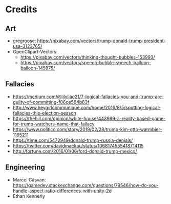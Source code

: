 # Credits

## Art

- gregroose: <https://pixabay.com/vectors/trump-donald-trump-president-usa-3123765/>
- OpenClipart-Vectors:
    - <https://pixabay.com/vectors/thinking-thought-bubbles-153993/>
    - <https://pixabay.com/vectors/speech-bubble-speech-balloon-balloon-145975/>

## Fallacies

- <https://medium.com/@lilyliao21/7-logical-fallacies-you-and-trump-are-guilty-of-committing-f06ce564b63f>
- <http://www.heygirlcommunique.com/home/2016/8/5/spotting-logical-fallacies-this-election-season>
- <https://thehill.com/opinion/white-house/443999-a-reality-based-game-for-trump-watchers-name-that-fallacy>
- <https://www.politico.com/story/2019/02/28/trump-kim-otto-warmbier-1195211>
- <https://time.com/5472949/donald-trump-russia-denials/>
- <https://twitter.com/davidmackau/status/1068174555418714115>
- <http://fortune.com/2016/01/06/ford-donald-trump-mexico/>

## Engineering

- Marcel Căşvan: <https://gamedev.stackexchange.com/questions/79546/how-do-you-handle-aspect-ratio-differences-with-unity-2d>
- Ethan Kennerly
